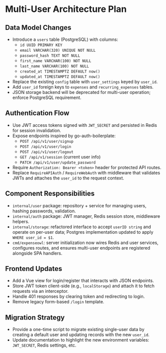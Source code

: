 # Multi-User Architecture Plan

## Data Model Changes

- Introduce a `users` table (PostgreSQL) with columns:
  - `id UUID PRIMARY KEY`
  - `email VARCHAR(320) UNIQUE NOT NULL`
  - `password_hash TEXT NOT NULL`
  - `first_name VARCHAR(100) NOT NULL`
  - `last_name VARCHAR(100) NOT NULL`
  - `created_at TIMESTAMPTZ DEFAULT now()`
  - `updated_at TIMESTAMPTZ DEFAULT now()`
- Replace the existing `config` table with `user_settings` keyed by `user_id`.
- Add `user_id` foreign keys to `expenses` and `recurring_expenses` tables.
- JSON storage backend will be deprecated for multi-user operation; enforce PostgreSQL requirement.

## Authentication Flow

- Use JWT access tokens signed with `JWT_SECRET` and persisted in Redis for session invalidation.
- Expose endpoints inspired by go-auth-boilerplate:
  - `POST /api/v1/user/signup`
  - `POST /api/v1/user/login`
  - `POST /api/v1/user/logout`
  - `GET /api/v1/session` (current user info)
  - `PATCH /api/v1/user/update_password`
- Require `Authorization: Bearer <token>` header for protected API routes.
- Replace `RequireAPIAuth` / `RequireWebAuth` with middleware that validates JWTs and attaches the `user_id` to the request context.

## Component Responsibilities

- `internal/user` package: repository + service for managing users, hashing passwords, validation.
- `internal/auth` package: JWT manager, Redis session store, middleware helpers.
- `internal/storage`: refactored interface to accept `userID string` and operate on per-user data; Postgres implementation updated to apply `WHERE user_id = $1`.
- `cmd/expenseowl`: server initialization now wires Redis and user services, configures routes, and ensures multi-user endpoints are registered alongside SPA handlers.

## Frontend Updates

- Add a Vue view for login/register that interacts with JSON endpoints.
- Store JWT token client-side (e.g., `localStorage`) and attach it to fetch requests via an interceptor.
- Handle 401 responses by clearing token and redirecting to login.
- Remove legacy form-based `/login` template.

## Migration Strategy

- Provide a one-time script to migrate existing single-user data by creating a default user and updating records with the new `user_id`.
- Update documentation to highlight the new environment variables: `JWT_SECRET`, Redis settings, etc.
